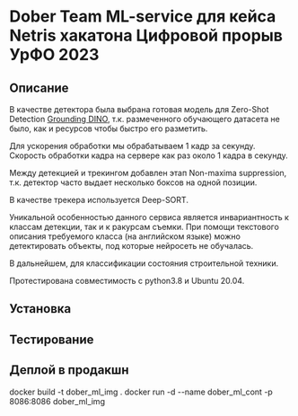 # Dober Team ML-service для кейса Netris хакатона Цифровой прорыв УрФО 2023

## Описание

В качестве детектора была выбрана готовая модель для Zero-Shot Detection [Grounding DINO](https://github.com/IDEA-Research/GroundingDINO), т.к. размеченного обучающего датасета не было, как и ресурсов чтобы быстро его разметить.

Для ускорения обработки мы обрабатываем 1 кадр за секунду. Скорость обработки кадра на сервере как раз около 1 кадра в секунду.

Между детекцией и трекингом добавлен этап Non-maxima suppression, т.к. детектор часто выдает несколько боксов на одной позиции.

В качестве трекера используется Deep-SORT.

Уникальной особенностью данного сервиса является инвариантность к классам детекции, так и к ракурсам съемки. При помощи текстового описания требуемого класса (на английском языке) можно детектировать объекты, под которые нейросеть не обучалась.

В дальнейшем, для классификации состояния строительной техники.

Протестирована совместимость с python3.8 и Ubuntu 20.04.

## Установка



## Тестирование



## Деплой в продакшн

docker build -t dober_ml_img .
docker run -d --name dober_ml_cont -p 8086:8086 dober_ml_img


